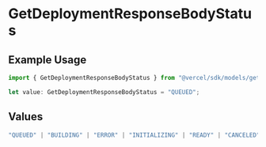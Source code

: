 # GetDeploymentResponseBodyStatus

## Example Usage

```typescript
import { GetDeploymentResponseBodyStatus } from "@vercel/sdk/models/getdeploymentop.js";

let value: GetDeploymentResponseBodyStatus = "QUEUED";
```

## Values

```typescript
"QUEUED" | "BUILDING" | "ERROR" | "INITIALIZING" | "READY" | "CANCELED"
```